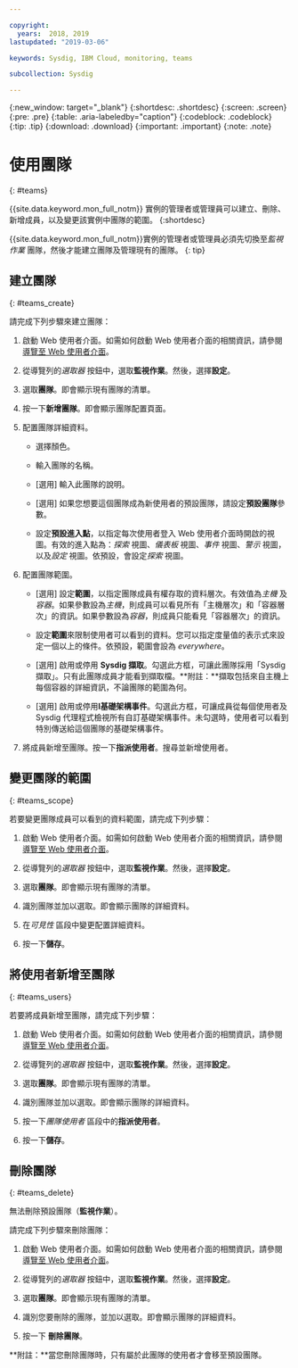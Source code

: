```yaml
---

copyright:
  years:  2018, 2019
lastupdated: "2019-03-06"

keywords: Sysdig, IBM Cloud, monitoring, teams

subcollection: Sysdig

---
```


{:new_window: target="_blank"}
{:shortdesc: .shortdesc}
{:screen: .screen}
{:pre: .pre}
{:table: .aria-labeledby="caption"}
{:codeblock: .codeblock}
{:tip: .tip}
{:download: .download}
{:important: .important}
{:note: .note}

# 使用團隊
{: #teams}

{{site.data.keyword.mon_full_notm}} 實例的管理者或管理員可以建立、刪除、新增成員，以及變更該實例中團隊的範圍。
{:shortdesc} 

{{site.data.keyword.mon_full_notm}}實例的管理者或管理員必須先切換至*監視作業* 團隊，然後才能建立團隊及管理現有的團隊。
{: tip}

## 建立團隊
{: #teams_create}

請完成下列步驟來建立團隊：

1. 啟動 Web 使用者介面。如需如何啟動 Web 使用者介面的相關資訊，請參閱[導覽至 Web 使用者介面](/docs/services/Monitoring-with-Sysdig?topic=Sysdig-launch#launch)。 
    
2. 從導覽列的*選取器* 按鈕中，選取**監視作業**。然後，選擇**設定**。

3. 選取**團隊**。即會顯示現有團隊的清單。

4. 按一下**新增團隊**。即會顯示團隊配置頁面。

5. 配置團隊詳細資料。 

    * 選擇顏色。

    * 輸入團隊的名稱。

    * [選用] 輸入此團隊的說明。

    * [選用] 如果您想要這個團隊成為新使用者的預設團隊，請設定**預設團隊**參數。

    * 設定**預設進入點**，以指定每次使用者登入 Web 使用者介面時開啟的視圖。有效的進入點為：*探索* 視圖、*儀表板* 視圖、*事件* 視圖、*警示* 視圖，以及*設定* 視圖。依預設，會設定*探索* 視圖。

6. 配置團隊範圍。 

    * [選用] 設定**範圍**，以指定團隊成員有權存取的資料層次。有效值為*主機* 及*容器*。如果參數設為*主機*，則成員可以看見所有「主機層次」和「容器層次」的資訊。如果參數設為*容器*，則成員只能看見「容器層次」的資訊。

    * 設定**範圍**來限制使用者可以看到的資料。您可以指定度量值的表示式來設定一個以上的條件。依預設，範圍會設為 *everywhere*。
	
    * [選用] 啟用或停用 **Sysdig 擷取**。勾選此方框，可讓此團隊採用「Sysdig 擷取」。只有此團隊成員才能看到擷取檔。**附註：**擷取包括來自主機上每個容器的詳細資訊，不論團隊的範圍為何。

    * [選用] 啟用或停用**I基礎架構事件**。勾選此方框，可讓成員從每個使用者及 Sysdig 代理程式檢視所有自訂基礎架構事件。未勾選時，使用者可以看到特別傳送給這個團隊的基礎架構事件。 

6. 將成員新增至團隊。按一下**指派使用者**。搜尋並新增使用者。



## 變更團隊的範圍
{: #teams_scope}

若要變更團隊成員可以看到的資料範圍，請完成下列步驟： 

1. 啟動 Web 使用者介面。如需如何啟動 Web 使用者介面的相關資訊，請參閱[導覽至 Web 使用者介面](/docs/services/Monitoring-with-Sysdig?topic=Sysdig-launch#launch)。 
    
2. 從導覽列的*選取器* 按鈕中，選取**監視作業**。然後，選擇**設定**。

3. 選取**團隊**。即會顯示現有團隊的清單。

4. 識別團隊並加以選取。即會顯示團隊的詳細資料。

5. 在*可見性* 區段中變更配置詳細資料。

6. 按一下**儲存**。 


## 將使用者新增至團隊
{: #teams_users}

若要將成員新增至團隊，請完成下列步驟： 

1. 啟動 Web 使用者介面。如需如何啟動 Web 使用者介面的相關資訊，請參閱[導覽至 Web 使用者介面](/docs/services/Monitoring-with-Sysdig?topic=Sysdig-launch#launch)。 
    
2. 從導覽列的*選取器* 按鈕中，選取**監視作業**。然後，選擇**設定**。

3. 選取**團隊**。即會顯示現有團隊的清單。

4. 識別團隊並加以選取。即會顯示團隊的詳細資料。

5. 按一下*團隊使用者* 區段中的**指派使用者**。

6. 按一下**儲存**。 


## 刪除團隊
{: #teams_delete}

無法刪除預設團隊（**監視作業**）。 

請完成下列步驟來刪除團隊：

1. 啟動 Web 使用者介面。如需如何啟動 Web 使用者介面的相關資訊，請參閱[導覽至 Web 使用者介面](/docs/services/Monitoring-with-Sysdig?topic=Sysdig-launch#launch)。 
    
2. 從導覽列的*選取器* 按鈕中，選取**監視作業**。然後，選擇**設定**。

3. 選取**團隊**。即會顯示現有團隊的清單。

4. 識別您要刪除的團隊，並加以選取。即會顯示團隊的詳細資料。

5. 按一下 **刪除團隊**。

**附註：**當您刪除團隊時，只有屬於此團隊的使用者才會移至預設團隊。



